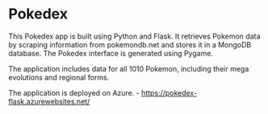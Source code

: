# Pokedex

This Pokedex app is built using Python and Flask. 
It retrieves Pokemon data by scraping information from pokemondb.net and stores it in a MongoDB database. 
The Pokedex interface is generated using Pygame. 

The application includes data for all 1010 Pokemon, including their mega evolutions and regional forms. 

The application is deployed on Azure. -  https://pokedex-flask.azurewebsites.net/
